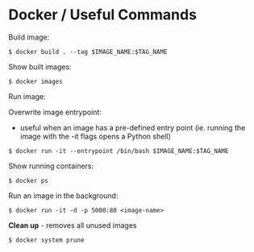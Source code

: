 # Docker / Useful Commands

Build image:
```
$ docker build . --tag $IMAGE_NAME:$TAG_NAME
```

Show built images:
```
$ docker images
```

Run image:

Overwrite image entrypoint:
- useful when an image has a pre-defined entry point (ie. running the image with the -it flags opens a Python shell)
```
$ docker run -it --entrypoint /bin/bash $IMAGE_NAME:$TAG_NAME
```

Show running containers:
```
$ docker ps
```

Run an image in the background:
```
$ docker run -it -d -p 5000:80 <image-name>
```

**Clean up** - removes all unused images
```
$ docker system prune
```